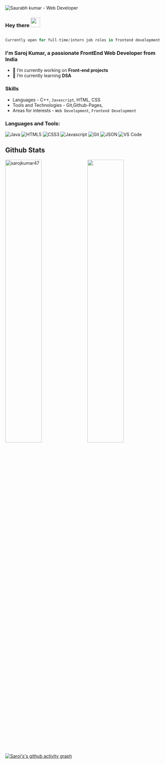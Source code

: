<img src="https://raw.githubusercontent.com/halfrost/halfrost/master/icons/header_.png" alt="Saurabh kumar - Web Developer">

### Hey there <img src="https://raw.githubusercontent.com/aemmadi/aemmadi/master/wave.gif" width="30px">

```javascript

Currently open for full-time/intern job roles in frontend development
```

<h3>I'm Saroj Kumar, a passionate FrontEnd Web Developer from India</h3>

- 🔭 I’m currently working on **Front-end projects**
- 🌱 I’m currently learning **DSA**

### Skills

- Languages - C++, `Javascript`, HTML, CSS 
- Tools and Technologies - Git,Github-Pages,
- Areas for interests - `Web Development`, `Frontend Development`

<h3 align="left">Languages and Tools:</h3>
<p>
 <img alt="Java" src="https://img.shields.io/badge/C++-%23ED8B00.svg?style=for-the-badge&logo=&logoColor=white"/>
 <img alt="HTML5" src="https://img.shields.io/badge/html5-%23E34F26.svg?style=for-the-badge&logo=html5&logoColor=white" />
 <img alt="CSS3" src="https://img.shields.io/badge/css3-%231572B6.svg?style=for-the-badge&logo=css3&logoColor=white" />
 <img alt="Javascript" src="https://img.shields.io/badge/javascript-%23323330.svg?style=for-the-badge&logo=javascript&logoColor=%23F7DF1E"/>
  

 <img alt="Git" src="https://img.shields.io/badge/git-%23F05033.svg?style=for-the-badge&logo=git&logoColor=white"/>
 <img alt="JSON" src="https://img.shields.io/badge/json-5E5C5C?style=for-the-badge&logo=json&logoColor=white"/>

 <img alt="VS Code" src="https://img.shields.io/badge/Visual%20Studio%20Code-0078d7.svg?style=for-the-badge&logo=visual-studio-code&logoColor=white"/>

</p> 

## Github Stats

<p>
  <img src="https://github-readme-stats.vercel.app/api/top-langs/?username=Sarojkumar47&layout=compact&theme=white" alt="sarojkumar47" width=48%" >
  <img src="https://github-readme-stats.vercel.app/api?username=Sarojkumar47&&show_icons=true&theme=graywhite" align="right" width="48%">
</p>
                                                                                                                                       
[![Saroj's's github activity graph](https://activity-graph.herokuapp.com/graph?username=Sarojkumar47&theme=xcode)](https://git.io/saurabh-kud)
